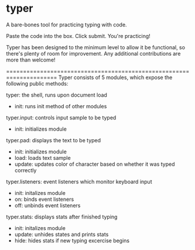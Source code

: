 typer
=====

A bare-bones tool for practicing typing with code.

Paste the code into the box. Click submit. You're practicing!

Typer has been designed to the minimum level to allow it be functional, so there's plenty of room for improvement. Any additional contributions are more than welcome!

=====================================================================
Typer consists of 5 modules, which expose the following public methods:

typer: the shell, runs upon document load
* init: runs init method of other modules

typer.input: controls input sample to be typed
* init: initializes module

typer.pad: displays the text to be typed
* init: initializes module
* load: loads text sample
* update: updates color of character based on whether it was typed correctly

typer.listeners: event listeners which monitor keyboard input
* init: initalizes module
* on: binds event listeners
* off: unbinds event listeners

typer.stats: displays stats after finished typing
* init: initalizes module
* update: unhides states and prints stats
* hide: hides stats if new typing excercise begins


